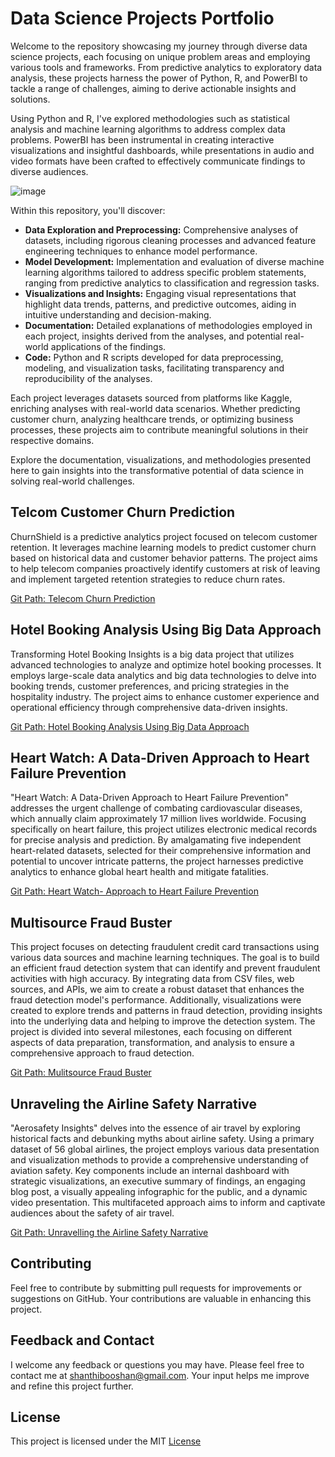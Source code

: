 # Data Science Projects Portfolio
Welcome to the repository showcasing my journey through diverse data science projects, each focusing on unique problem areas and employing various tools and frameworks. From predictive analytics to exploratory data analysis, these projects harness the power of Python, R, and PowerBI to tackle a range of challenges, aiming to derive actionable insights and solutions.

Using Python and R, I've explored methodologies such as statistical analysis and machine learning algorithms to address complex data problems. PowerBI has been instrumental in creating interactive visualizations and insightful dashboards, while presentations in audio and video formats have been crafted to effectively communicate findings to diverse audiences.

![image](https://github.com/shanthibooshansubramanian/Portfolio/assets/173968838/de66db92-8c73-4382-9ba0-03f180dfe95b)


Within this repository, you'll discover:
- **Data Exploration and Preprocessing:** Comprehensive analyses of datasets, including rigorous cleaning processes and advanced feature engineering techniques to enhance model performance.
- **Model Development:** Implementation and evaluation of diverse machine learning algorithms tailored to address specific problem statements, ranging from predictive analytics to classification and regression tasks.
- **Visualizations and Insights:** Engaging visual representations that highlight data trends, patterns, and predictive outcomes, aiding in intuitive understanding and decision-making.
- **Documentation:** Detailed explanations of methodologies employed in each project, insights derived from the analyses, and potential real-world applications of the findings.
- **Code:** Python and R scripts developed for data preprocessing, modeling, and visualization tasks, facilitating transparency and reproducibility of the analyses.
  
Each project leverages datasets sourced from platforms like Kaggle, enriching analyses with real-world data scenarios. Whether predicting customer churn, analyzing healthcare trends, or optimizing business processes, these projects aim to contribute meaningful solutions in their respective domains.

Explore the documentation, visualizations, and methodologies presented here to gain insights into the transformative potential of data science in solving real-world challenges.

## Telcom Customer Churn Prediction

ChurnShield is a predictive analytics project focused on telecom customer retention. It leverages machine learning models to predict customer churn based on historical data and customer behavior patterns. The project aims to help telecom companies proactively identify customers at risk of leaving and implement targeted retention strategies to reduce churn rates.

[Git Path: Telecom Churn Prediction](https://github.com/shanthibooshansubramanian/Portfolio/blob/main/Telecom%20Customer%20Retention/readme.md)

## Hotel Booking Analysis Using Big Data Approach

Transforming Hotel Booking Insights is a big data project that utilizes advanced technologies to analyze and optimize hotel booking processes. It employs large-scale data analytics and big data technologies to delve into booking trends, customer preferences, and pricing strategies in the hospitality industry. The project aims to enhance customer experience and operational efficiency through comprehensive data-driven insights.

[Git Path: Hotel Booking Analysis Using Big Data Approach](https://github.com/shanthibooshansubramanian/Portfolio/blob/main/Hotel%20Booking%20Analysis%20Using%20Big%20Data%20Approach/README.md)

## Heart Watch: A Data-Driven Approach to Heart Failure Prevention

"Heart Watch: A Data-Driven Approach to Heart Failure Prevention" addresses the urgent challenge of combating cardiovascular diseases, which annually claim approximately 17 million lives worldwide. Focusing specifically on heart failure, this project utilizes electronic medical records for precise analysis and prediction. By amalgamating five independent heart-related datasets, selected for their comprehensive information and potential to uncover intricate patterns, the project harnesses predictive analytics to enhance global heart health and mitigate fatalities.

[Git Path: Heart Watch- Approach to Heart Failure Prevention](https://github.com/shanthibooshansubramanian/Portfolio/blob/main/Heart%20Watch%3A%20A%20Data-Driven%20Approach%20to%20Heart%20Failure%20Prevention/README.md)

## Multisource Fraud Buster

This project focuses on detecting fraudulent credit card transactions using various data sources and machine learning techniques. The goal is to build an efficient fraud detection system that can identify and prevent fraudulent activities with high accuracy. By integrating data from CSV files, web sources, and APIs, we aim to create a robust dataset that enhances the fraud detection model's performance. Additionally, visualizations were created to explore trends and patterns in fraud detection, providing insights into the underlying data and helping to improve the detection system. The project is divided into several milestones, each focusing on different aspects of data preparation, transformation, and analysis to ensure a comprehensive approach to fraud detection.

[Git Path: Mulitsource Fraud Buster](https://github.com/shanthibooshansubramanian/Portfolio/blob/main/MultiSource%20FraudBuster/README.md)

## Unraveling the Airline Safety Narrative

"Aerosafety Insights" delves into the essence of air travel by exploring historical facts and debunking myths about airline safety. Using a primary dataset of 56 global airlines, the project employs various data presentation and visualization methods to provide a comprehensive understanding of aviation safety. Key components include an internal dashboard with strategic visualizations, an executive summary of findings, an engaging blog post, a visually appealing infographic for the public, and a dynamic video presentation. This multifaceted approach aims to inform and captivate audiences about the safety of air travel.

[Git Path: Unravelling the Airline Safety Narrative](https://github.com/shanthibooshansubramanian/Portfolio/blob/main/Unraveling%20the%20Airline%20Safety%20Narrative/README.md)

## Contributing

Feel free to contribute by submitting pull requests for improvements or suggestions on GitHub. Your contributions are valuable in enhancing this project.

## Feedback and Contact

I welcome any feedback or questions you may have. Please feel free to contact me at shanthibooshan@gmail.com. Your input helps me improve and refine this project further.

## License

This project is licensed under the MIT [License](https://github.com/shanthibooshansubramanian/Portfolio/blob/main/LICENSE)
